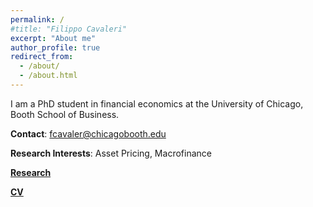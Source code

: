 ```yaml
---
permalink: /
#title: "Filippo Cavaleri"
excerpt: "About me"
author_profile: true
redirect_from: 
  - /about/
  - /about.html
---
```


I am a PhD student in financial economics at the University of Chicago, Booth School of Business.

**Contact**: fcavaler@chicagobooth.edu

**Research Interests**: Asset Pricing, Macrofinance

[**Research**](https://lifulin.github.io/research/)

[**CV**](../files/CV_Fulin_Li.pdf)
